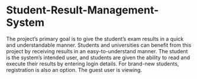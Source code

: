 # Student-Result-Management-System
The project’s primary goal is to give the student’s exam results in a quick and understandable manner.
Students and universities can benefit from this project by receiving results in an easy-to-understand manner.
The student is the system’s intended user, and students are given the ability to read and execute their results by entering login details. 
For brand-new students, registration is also an option. The guest user is viewing.

